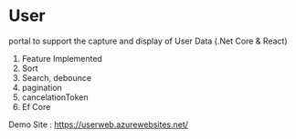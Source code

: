# User
portal to support the capture and display of User Data (.Net Core &amp; React)

1. Feature Implemented
2. Sort
3. Search, debounce
4. pagination
5. cancelationToken 
6. Ef Core

Demo Site : https://userweb.azurewebsites.net/




